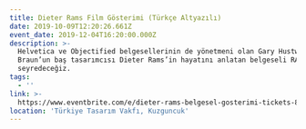 ```yaml
---
title: Dieter Rams Film Gösterimi (Türkçe Altyazılı)
date: 2019-10-09T12:20:26.661Z
event_date: 2019-12-04T16:20:00.000Z
description: >-
  Helvetica ve Objectified belgesellerinin de yönetmeni olan Gary Hustwit’in,
  Braun’un baş tasarımcısı Dieter Rams’in hayatını anlatan belgeseli RAMS’i
  seyredeceğiz.
tags:
  - ''
link: >-
  https://www.eventbrite.com/e/dieter-rams-belgesel-gosterimi-tickets-83779174767?utm_source=eventbrite&utm_medium=email&utm_content=follow_notification&utm_campaign=following_published_event&utm_term=Dieter+Rams++%7C+Belgesel+Gösterimi&aff=kanvaswebsite
location: 'Türkiye Tasarım Vakfı, Kuzguncuk'
---
```


